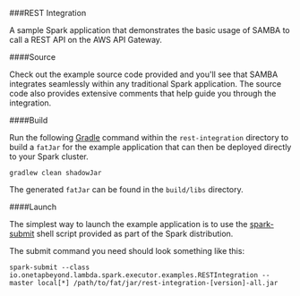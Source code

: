 ###REST Integration

A sample Spark application that demonstrates the basic usage of SAMBA
to call a REST API on the AWS API Gateway.

####Source

Check out the example source code provided and you'll see that SAMBA
integrates seamlessly within any traditional Spark application. The source
code also provides extensive comments that help guide you through
the integration.

####Build

Run the following [Gradle](http://gradle.org/) command within
the `rest-integration` directory to build a `fatJar` for the example application
that can then be deployed directly to your Spark cluster.

``
gradlew clean shadowJar
``

The generated `fatJar` can be found in the `build/libs` directory.

####Launch

The simplest way to launch the example application is to use the
[spark-submit](https://spark.apache.org/docs/latest/submitting-applications.html)
shell script provided as part of the Spark distribution.

The submit command you need should look something like this:

```
spark-submit --class io.onetapbeyond.lambda.spark.executor.examples.RESTIntegration --master local[*] /path/to/fat/jar/rest-integration-[version]-all.jar
```
